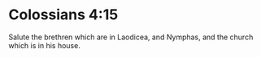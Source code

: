 # Colossians 4:15

Salute the brethren which are in Laodicea, and Nymphas, and the church which is in his house.
